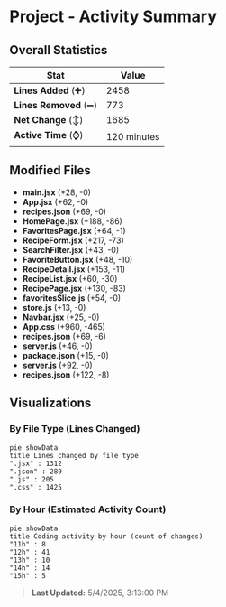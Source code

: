 # Project - Activity Summary 

## Overall Statistics

| Stat                   | Value                                                             |
| ---------------------- | ----------------------------------------------------------------- |
| **Lines Added** (➕)   | 2458                                          |
| **Lines Removed** (➖) | 773                                        |
| **Net Change** (↕)    | 1685                |
| **Active Time** (⌚)   | 120 minutes |


## Modified Files
- **main.jsx** (+28, -0)
- **App.jsx** (+62, -0)
- **recipes.json** (+69, -0)
- **HomePage.jsx** (+188, -86)
- **FavoritesPage.jsx** (+64, -1)
- **RecipeForm.jsx** (+217, -73)
- **SearchFilter.jsx** (+43, -0)
- **FavoriteButton.jsx** (+48, -10)
- **RecipeDetail.jsx** (+153, -11)
- **RecipeList.jsx** (+60, -30)
- **RecipePage.jsx** (+130, -83)
- **favoritesSlice.js** (+54, -0)
- **store.js** (+13, -0)
- **Navbar.jsx** (+25, -0)
- **App.css** (+960, -465)
- **recipes.json** (+69, -6)
- **server.js** (+46, -0)
- **package.json** (+15, -0)
- **server.js** (+92, -0)
- **recipes.json** (+122, -8)

## Visualizations

### By File Type (Lines Changed)

```mermaid
pie showData
title Lines changed by file type
".jsx" : 1312
".json" : 289
".js" : 205
".css" : 1425
```

### By Hour (Estimated Activity Count)

```mermaid
pie showData
title Coding activity by hour (count of changes)
"11h" : 8
"12h" : 41
"13h" : 10
"14h" : 14
"15h" : 5
```


> **Last Updated:** 5/4/2025, 3:13:00 PM